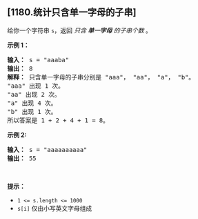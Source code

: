## [1180.统计只含单一字母的子串]
<p>给你一个字符串 <code>s</code>，返回 <em>只含 <strong>单一字母</strong> 的子串个数</em> 。</p>

<p><strong>示例 1：</strong></p>

<pre>
<strong>输入： </strong>s = "aaaba"
<strong>输出： </strong>8
<strong>解释： </strong>只含单一字母的子串分别是 "aaa"， "aa"， "a"， "b"。
"aaa" 出现 1 次。
"aa" 出现 2 次。
"a" 出现 4 次。
"b" 出现 1 次。
所以答案是 1 + 2 + 4 + 1 = 8。
</pre>

<p><strong>示例 2:</strong></p>

<pre>
<strong>输入： </strong>s = "aaaaaaaaaa"
<strong>输出： </strong>55
</pre>

<p>&nbsp;</p>

<p><strong>提示：</strong></p>

<ul>
	<li><code>1 &lt;= s.length &lt;= 1000</code></li>
	<li><code>s[i]</code> 仅由小写英文字母组成</li>
</ul>
